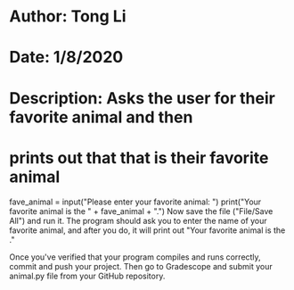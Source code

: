 # Author: Tong Li
# Date: 1/8/2020
# Description: Asks the user for their favorite animal and then
#              prints out that that is their favorite animal

fave_animal = input("Please enter your favorite animal: ")
print("Your favorite animal is the " + fave_animal + ".")
Now save the file ("File/Save All") and run it. The program should ask you to enter the name of your favorite animal, and after you do, it will print out "Your favorite animal is the <whatever you typed>."

Once you've verified that your program compiles and runs correctly, commit and push your project. Then go to Gradescope and submit your animal.py file from your GitHub repository.
